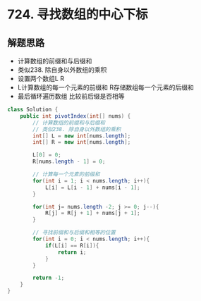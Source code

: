 # 724. 寻找数组的中心下标


## 解题思路

* 计算数组的前缀和与后缀和
* 类似238. 除自身以外数组的乘积
* 设置两个数组L R
* L计算数组的每一个元素的前缀和  R存储数组每一个元素的后缀和
* 最后循环遍历数组 比较前后缀是否相等

```java
class Solution {
    public int pivotIndex(int[] nums) {
        // 计算数组的前缀和与后缀和
        // 类似238. 除自身以外数组的乘积
        int[] L = new int[nums.length];
        int[] R = new int[nums.length];

        L[0] = 0;
        R[nums.length - 1] = 0;

        // 计算每一个元素的前缀和
        for(int i = 1; i < nums.length; i++){
            L[i] = L[i - 1] + nums[i - 1];
        }

        for(int j= nums.length -2; j >= 0; j--){
            R[j] = R[j + 1] + nums[j + 1];
        }

        // 寻找前缀和与后缀和相等的位置
        for(int i = 0; i < nums.length; i++){
            if(L[i] == R[i]){
                return i;
            }
        }

        return -1;
    }
}

```